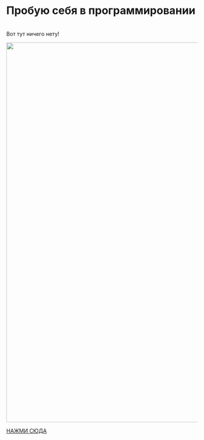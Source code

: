 <https>
<h1 class="article__title" itemprop="headline">Пробую себя в программировании</h1>
<br>
Вот тут ничего нету!
<p><img src="https://mir-vkontakte.ru/wp-content/uploads/2022/04/1-13.jpeg" height="1000" width="1000"></p>
<a href="https://vk.com/kostya_hy">НАЖМИ СЮДА</a>
</https>
